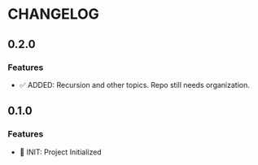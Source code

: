 # CHANGELOG

## 0.2.0

### Features

- ✅ ADDED: Recursion and other topics. Repo still needs organization.

## 0.1.0

### Features

- 🚀 INIT: Project Initialized